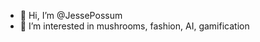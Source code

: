 - 👋 Hi, I’m @JessePossum
- 👀 I’m interested in mushrooms, fashion, AI, gamification

<!---
JessePossum/JessePossum is a ✨ special ✨ repository because its `README.md` (this file) appears on your GitHub profile.
You can click the Preview link to take a look at your changes.
--->

